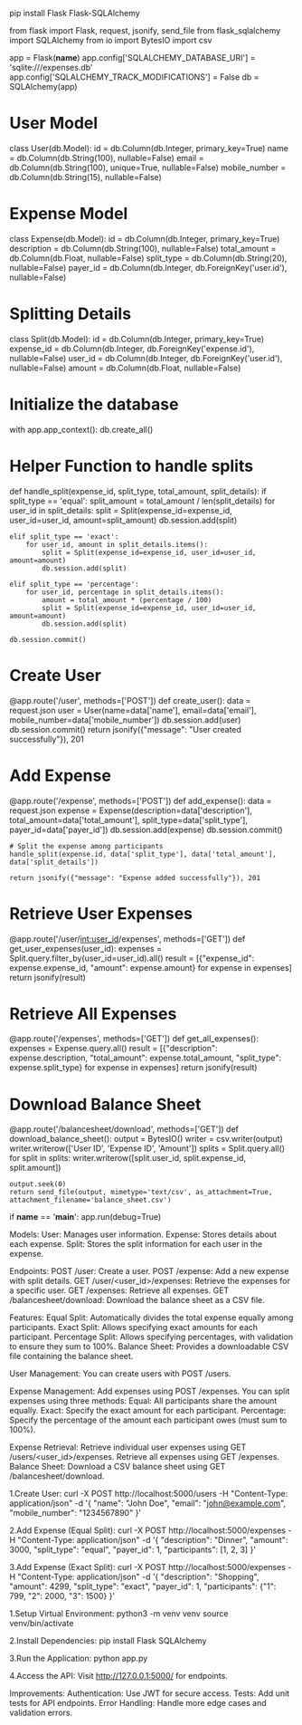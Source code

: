 pip install Flask Flask-SQLAlchemy

from flask import Flask, request, jsonify, send_file
from flask_sqlalchemy import SQLAlchemy
from io import BytesIO
import csv

app = Flask(__name__)
app.config['SQLALCHEMY_DATABASE_URI'] = 'sqlite:///expenses.db'
app.config['SQLALCHEMY_TRACK_MODIFICATIONS'] = False
db = SQLAlchemy(app)

# User Model
class User(db.Model):
    id = db.Column(db.Integer, primary_key=True)
    name = db.Column(db.String(100), nullable=False)
    email = db.Column(db.String(100), unique=True, nullable=False)
    mobile_number = db.Column(db.String(15), nullable=False)

# Expense Model
class Expense(db.Model):
    id = db.Column(db.Integer, primary_key=True)
    description = db.Column(db.String(100), nullable=False)
    total_amount = db.Column(db.Float, nullable=False)
    split_type = db.Column(db.String(20), nullable=False)
    payer_id = db.Column(db.Integer, db.ForeignKey('user.id'), nullable=False)

# Splitting Details
class Split(db.Model):
    id = db.Column(db.Integer, primary_key=True)
    expense_id = db.Column(db.Integer, db.ForeignKey('expense.id'), nullable=False)
    user_id = db.Column(db.Integer, db.ForeignKey('user.id'), nullable=False)
    amount = db.Column(db.Float, nullable=False)

# Initialize the database
with app.app_context():
    db.create_all()

# Helper Function to handle splits
def handle_split(expense_id, split_type, total_amount, split_details):
    if split_type == 'equal':
        split_amount = total_amount / len(split_details)
        for user_id in split_details:
            split = Split(expense_id=expense_id, user_id=user_id, amount=split_amount)
            db.session.add(split)

    elif split_type == 'exact':
        for user_id, amount in split_details.items():
            split = Split(expense_id=expense_id, user_id=user_id, amount=amount)
            db.session.add(split)

    elif split_type == 'percentage':
        for user_id, percentage in split_details.items():
            amount = total_amount * (percentage / 100)
            split = Split(expense_id=expense_id, user_id=user_id, amount=amount)
            db.session.add(split)

    db.session.commit()

# Create User
@app.route('/user', methods=['POST'])
def create_user():
    data = request.json
    user = User(name=data['name'], email=data['email'], mobile_number=data['mobile_number'])
    db.session.add(user)
    db.session.commit()
    return jsonify({"message": "User created successfully"}), 201

# Add Expense
@app.route('/expense', methods=['POST'])
def add_expense():
    data = request.json
    expense = Expense(description=data['description'], total_amount=data['total_amount'], split_type=data['split_type'], payer_id=data['payer_id'])
    db.session.add(expense)
    db.session.commit()

    # Split the expense among participants
    handle_split(expense.id, data['split_type'], data['total_amount'], data['split_details'])

    return jsonify({"message": "Expense added successfully"}), 201

# Retrieve User Expenses
@app.route('/user/<int:user_id>/expenses', methods=['GET'])
def get_user_expenses(user_id):
    expenses = Split.query.filter_by(user_id=user_id).all()
    result = [{"expense_id": expense.expense_id, "amount": expense.amount} for expense in expenses]
    return jsonify(result)

# Retrieve All Expenses
@app.route('/expenses', methods=['GET'])
def get_all_expenses():
    expenses = Expense.query.all()
    result = [{"description": expense.description, "total_amount": expense.total_amount, "split_type": expense.split_type} for expense in expenses]
    return jsonify(result)

# Download Balance Sheet
@app.route('/balancesheet/download', methods=['GET'])
def download_balance_sheet():
    output = BytesIO()
    writer = csv.writer(output)
    writer.writerow(['User ID', 'Expense ID', 'Amount'])
    splits = Split.query.all()
    for split in splits:
        writer.writerow([split.user_id, split.expense_id, split.amount])

    output.seek(0)
    return send_file(output, mimetype='text/csv', as_attachment=True, attachment_filename='balance_sheet.csv')

if __name__ == '__main__':
    app.run(debug=True)



Models:
User: Manages user information.
Expense: Stores details about each expense.
Split: Stores the split information for each user in the expense.

Endpoints:
POST /user: Create a user.
POST /expense: Add a new expense with split details.
GET /user/<user_id>/expenses: Retrieve the expenses for a specific user.
GET /expenses: Retrieve all expenses.
GET /balancesheet/download: Download the balance sheet as a CSV file.

Features:
Equal Split: Automatically divides the total expense equally among participants.
Exact Split: Allows specifying exact amounts for each participant.
Percentage Split: Allows specifying percentages, with validation to ensure they sum to 100%.
Balance Sheet: Provides a downloadable CSV file containing the balance sheet.


User Management:
You can create users with POST /users.

Expense Management:
Add expenses using POST /expenses.
You can split expenses using three methods:
Equal: All participants share the amount equally.
Exact: Specify the exact amount for each participant.
Percentage: Specify the percentage of the amount each participant owes (must sum to 100%).

Expense Retrieval:
Retrieve individual user expenses using GET /users/<user_id>/expenses.
Retrieve all expenses using GET /expenses.
Balance Sheet:
Download a CSV balance sheet using GET /balancesheet/download.


1.Create User:
curl -X POST http://localhost:5000/users -H "Content-Type: application/json" -d '{
    "name": "John Doe",
    "email": "john@example.com",
    "mobile_number": "1234567890"
}'

2.Add Expense (Equal Split):
curl -X POST http://localhost:5000/expenses -H "Content-Type: application/json" -d '{
    "description": "Dinner",
    "amount": 3000,
    "split_type": "equal",
    "payer_id": 1,
    "participants": [1, 2, 3]
}'

3.Add Expense (Exact Split):
curl -X POST http://localhost:5000/expenses -H "Content-Type: application/json" -d '{
    "description": "Shopping",
    "amount": 4299,
    "split_type": "exact",
    "payer_id": 1,
    "participants": {"1": 799, "2": 2000, "3": 1500}
}'

1.Setup Virtual Environment:
python3 -m venv venv
source venv/bin/activate

2.Install Dependencies:
pip install Flask SQLAlchemy

3.Run the Application:
python app.py

4.Access the API: Visit http://127.0.0.1:5000/ for endpoints.

Improvements:
Authentication: Use JWT for secure access.
Tests: Add unit tests for API endpoints.
Error Handling: Handle more edge cases and validation errors.
